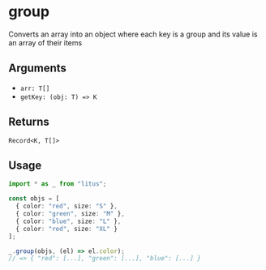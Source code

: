 # group

Converts an array into an object where each key is a group and its value is an
array of their items

## Arguments

- `arr: T[]`
- `getKey: (obj: T) => K`

## Returns

`Record<K, T[]>`

## Usage

```ts
import * as _ from "litus";

const objs = [
  { color: "red", size: "S" },
  { color: "green", size: "M" },
  { color: "blue", size: "L" },
  { color: "red", size: "XL" }
];

_.group(objs, (el) => el.color);
// => { "red": [...], "green": [...], "blue": [...] }
```

